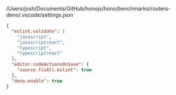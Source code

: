 /Users/josh/Documents/GitHub/honojs/hono/benchmarks/routers-deno/.vscode/settings.json
```json
{
  "eslint.validate": [
    "javascript",
    "javascriptreact",
    "typescript",
    "typescriptreact"
  ],
  "editor.codeActionsOnSave": {
    "source.fixAll.eslint": true
  },
  "deno.enable": true
}
```
